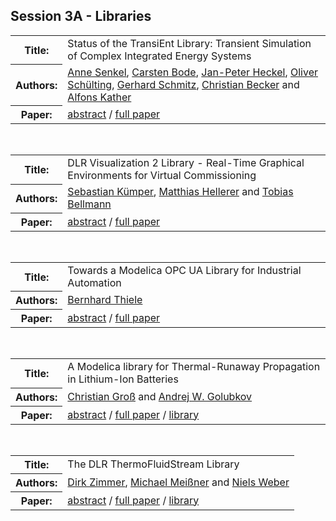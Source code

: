 ## Session 3A - Libraries
<table><tr><th>Title:</th>
<td>Status of the TransiEnt Library: Transient Simulation of Complex Integrated Energy Systems</td>
</tr>
<tr><th>Authors:</th>
<td>
<a href="/proceedings/authors/AnneSenkel">Anne Senkel</a>, <a href="/proceedings/authors/CarstenBode">Carsten Bode</a>, <a href="/proceedings/authors/Jan-PeterHeckel">Jan-Peter Heckel</a>, <a href="/proceedings/authors/OliverSchulting">Oliver Schülting</a>, <a href="/proceedings/authors/GerhardSchmitz">Gerhard Schmitz</a>, <a href="/proceedings/authors/ChristianBecker">Christian Becker</a> and <a href="/proceedings/authors/AlfonsKather">Alfons Kather</a></td>
</tr>
<tr><th>Paper:</th>
<td><a href="/abstracts/abstract_3A_1">abstract</a> / <a href="/proceedings/papers/Modelica2021session3A_paper1.pdf">full paper</a></td>
</tr>
</table><br>
<table><tr><th>Title:</th>
<td>DLR Visualization 2 Library - Real-Time Graphical Environments for Virtual Commissioning</td>
</tr>
<tr><th>Authors:</th>
<td>
<a href="/proceedings/authors/SebastianKumper">Sebastian Kümper</a>, <a href="/proceedings/authors/MatthiasHellerer">Matthias Hellerer</a> and <a href="/proceedings/authors/TobiasBellmann">Tobias Bellmann</a></td>
</tr>
<tr><th>Paper:</th>
<td><a href="/abstracts/abstract_3A_2">abstract</a> / <a href="/proceedings/papers/Modelica2021session3A_paper2.pdf">full paper</a></td>
</tr>
</table><br>
<table><tr><th>Title:</th>
<td>Towards a Modelica OPC UA Library for Industrial Automation</td>
</tr>
<tr><th>Authors:</th>
<td>
<a href="/proceedings/authors/BernhardThiele">Bernhard Thiele</a></td>
</tr>
<tr><th>Paper:</th>
<td><a href="/abstracts/abstract_3A_3">abstract</a> / <a href="/proceedings/papers/Modelica2021session3A_paper3.pdf">full paper</a></td>
</tr>
</table><br>
<table><tr><th>Title:</th>
<td>A Modelica library for Thermal-Runaway Propagation in Lithium-Ion Batteries</td>
</tr>
<tr><th>Authors:</th>
<td>
<a href="/proceedings/authors/ChristianGross">Christian Groß</a> and <a href="/proceedings/authors/AndrejW.Golubkov">Andrej W. Golubkov</a></td>
</tr>
<tr><th>Paper:</th>
<td><a href="/abstracts/abstract_3A_4">abstract</a> / <a href="/proceedings/papers/Modelica2021session3A_paper4.pdf">full paper</a> / <a href="/proceedings/attachments/46_BatterySafety.zip">library</a></td>
</tr>
</table><br>
<table><tr><th>Title:</th>
<td>The DLR ThermoFluidStream Library</td>
</tr>
<tr><th>Authors:</th>
<td>
<a href="/proceedings/authors/DirkZimmer">Dirk Zimmer</a>, <a href="/proceedings/authors/MichaelMeissner">Michael Meißner</a> and <a href="/proceedings/authors/NielsWeber">Niels Weber</a></td>
</tr>
<tr><th>Paper:</th>
<td><a href="/abstracts/abstract_3A_5">abstract</a> / <a href="/proceedings/papers/Modelica2021session3A_paper5.pdf">full paper</a> / <a href="https://github.com/DLR-SR/ThermofluidStream">library</a></td>
</tr>
</table><br>
